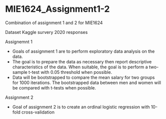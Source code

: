 # MIE1624_Assignment1-2
Combination of assignment 1 and 2 for MIE1624

Dataset
Kaggle survery 2020 responses

Assignemnt 1
- Goals of assignment 1 are to perform exploratory data analysis on the data. 
- The goal is to prepare the data as necessary then report descriptive characteristics of the data. When suitable, the goal is to perform a two-sample t-test with 0.05 threshold when possible. 
- Data will be bootstrapped to compare the mean salary for two groups for 1000 iterations. The bootstrapped data between men and women will be compared with t-tests when possible. 


Assignment 2
- Goal of assignment 2 is to create an ordinal logistic regression with 10-fold cross-validation
